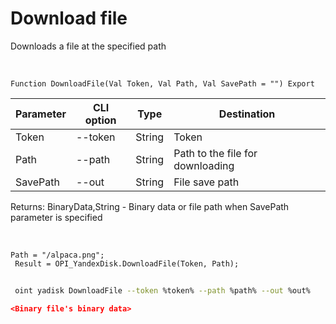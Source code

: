 ﻿---
sidebar_position: 7
---

# Download file
 Downloads a file at the specified path


<br/>


`Function DownloadFile(Val Token, Val Path, Val SavePath = "") Export`

 | Parameter | CLI option | Type | Destination |
 |-|-|-|-|
 | Token | --token | String | Token |
 | Path | --path | String | Path to the file for downloading |
 | SavePath | --out | String | File save path |

 
 Returns: BinaryData,String - Binary data or file path when SavePath parameter is specified

<br/>




```bsl title="Code example"
Path = "/alpaca.png";
 Result = OPI_YandexDisk.DownloadFile(Token, Path);
```
	


```sh title="CLI command example"
 
 oint yadisk DownloadFile --token %token% --path %path% --out %out%

```

```json title="Result"
<Binary file's binary data>
```
